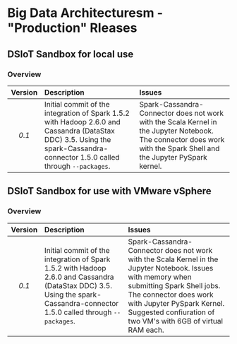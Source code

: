 # Big Data Architecturesm - "Production" Rleases
## DSIoT Sandbox for local use
### Overview

| Version  | Description | Issues |
|:--------:|:----------------------|:-------|
| *0.1* | Initial commit of the integration of Spark 1.5.2 with Hadoop 2.6.0 and Cassandra (DataStax DDC) 3.5. Using the spark-Cassandra-connector 1.5.0 called through `--packages`. | Spark-Cassandra-Connector does not work with the Scala Kernel in the Jupyter Notebook. The connector does work with the Spark Shell and the Jupyter PySpark kernel. |

## DSIoT Sandbox for use with VMware vSphere
### Overview

| Version  | Description | Issues |
|:--------:|:----------------------|:-------|
| *0.1* | Initial commit of the integration of Spark 1.5.2 with Hadoop 2.6.0 and Cassandra (DataStax DDC) 3.5. Using the spark-Cassandra-connector 1.5.0 called through `--packages`. | Spark-Cassandra-Connector does not work with the Scala Kernel in the Jupyter Notebook. Issues with memory when submitting Spark Shell jobs. The connector does work with Jupyter PySpark Kernel. Suggested confiuration of two VM's with 6GB of virtual RAM each.|
